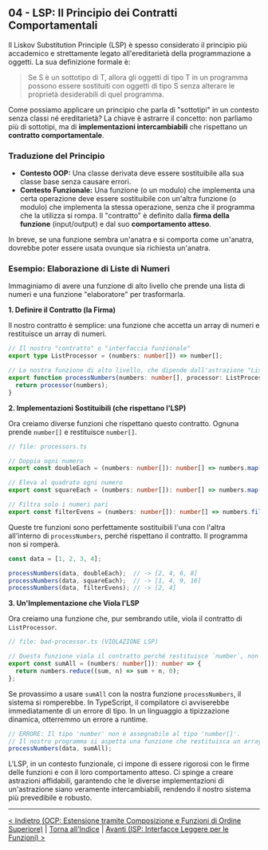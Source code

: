 ## 04 - LSP: Il Principio dei Contratti Comportamentali

Il Liskov Substitution Principle (LSP) è spesso considerato il principio più accademico e strettamente legato all'ereditarietà della programmazione a oggetti. La sua definizione formale è:

> Se S è un sottotipo di T, allora gli oggetti di tipo T in un programma possono essere sostituiti con oggetti di tipo S senza alterare le proprietà desiderabili di quel programma.

Come possiamo applicare un principio che parla di "sottotipi" in un contesto senza classi né ereditarietà? La chiave è astrarre il concetto: non parliamo più di sottotipi, ma di **implementazioni intercambiabili** che rispettano un **contratto comportamentale**.

### Traduzione del Principio

*   **Contesto OOP:** Una classe derivata deve essere sostituibile alla sua classe base senza causare errori.
*   **Contesto Funzionale:** Una funzione (o un modulo) che implementa una certa operazione deve essere sostituibile con un'altra funzione (o modulo) che implementa la stessa operazione, senza che il programma che la utilizza si rompa. Il "contratto" è definito dalla **firma della funzione** (input/output) e dal suo **comportamento atteso**.

In breve, se una funzione sembra un'anatra e si comporta come un'anatra, dovrebbe poter essere usata ovunque sia richiesta un'anatra.

### Esempio: Elaborazione di Liste di Numeri

Immaginiamo di avere una funzione di alto livello che prende una lista di numeri e una funzione "elaboratore" per trasformarla.

**1. Definire il Contratto (la Firma)**

Il nostro contratto è semplice: una funzione che accetta un array di numeri e restituisce un array di numeri.

```typescript
// Il nostro "contratto" o "interfaccia funzionale"
export type ListProcessor = (numbers: number[]) => number[];

// La nostra funzione di alto livello, che dipende dall'astrazione "ListProcessor"
export function processNumbers(numbers: number[], processor: ListProcessor): number[] {
  return processor(numbers);
}
```

**2. Implementazioni Sostituibili (che rispettano l'LSP)**

Ora creiamo diverse funzioni che rispettano questo contratto. Ognuna prende `number[]` e restituisce `number[]`.

```typescript
// file: processors.ts

// Doppia ogni numero
export const doubleEach = (numbers: number[]): number[] => numbers.map(n => n * 2);

// Eleva al quadrato ogni numero
export const squareEach = (numbers: number[]): number[] => numbers.map(n => n * n);

// Filtra solo i numeri pari
export const filterEvens = (numbers: number[]): number[] => numbers.filter(n => n % 2 === 0);
```

Queste tre funzioni sono perfettamente sostituibili l'una con l'altra all'interno di `processNumbers`, perché rispettano il contratto. Il programma non si romperà.

```typescript
const data = [1, 2, 3, 4];

processNumbers(data, doubleEach);  // -> [2, 4, 6, 8]
processNumbers(data, squareEach);  // -> [1, 4, 9, 16]
processNumbers(data, filterEvens); // -> [2, 4]
```

**3. Un'Implementazione che Viola l'LSP**

Ora creiamo una funzione che, pur sembrando utile, viola il contratto di `ListProcessor`.

```typescript
// file: bad-processor.ts (VIOLAZIONE LSP)

// Questa funzione viola il contratto perché restituisce `number`, non `number[]`
export const sumAll = (numbers: number[]): number => {
  return numbers.reduce((sum, n) => sum + n, 0);
};
```

Se provassimo a usare `sumAll` con la nostra funzione `processNumbers`, il sistema si romperebbe. In TypeScript, il compilatore ci avviserebbe immediatamente di un errore di tipo. In un linguaggio a tipizzazione dinamica, otterremmo un errore a runtime.

```typescript
// ERRORE: Il tipo 'number' non è assegnabile al tipo 'number[]'.
// Il nostro programma si aspetta una funzione che restituisca un array, ma ne riceve una che restituisce un numero.
processNumbers(data, sumAll); 
```

L'LSP, in un contesto funzionale, ci impone di essere rigorosi con le firme delle funzioni e con il loro comportamento atteso. Ci spinge a creare astrazioni affidabili, garantendo che le diverse implementazioni di un'astrazione siano veramente intercambiabili, rendendo il nostro sistema più prevedibile e robusto.

---

[< Indietro (OCP: Estensione tramite Composizione e Funzioni di Ordine Superiore)](./03-ocp-estensione-tramite-composizione.md) | [Torna all'Indice](./index.md) | [Avanti (ISP: Interfacce Leggere per le Funzioni) >](./05-isp-interfacce-leggere-per-le-funzioni.md)

